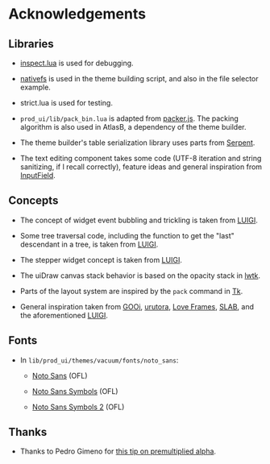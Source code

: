# Acknowledgements

## Libraries

* [inspect.lua](https://github.com/kikito/inspect.lua) is used for debugging.

* [nativefs](https://github.com/EngineerSmith/nativefs/tree/main) is used in the theme building script, and also in the file selector example.

* strict.lua is used for testing.

* `prod_ui/lib/pack_bin.lua` is adapted from [packer.js](https://github.com/jakesgordon/bin-packing/blob/master/js/packer.js). The packing algorithm is also used in AtlasB, a dependency of the theme builder.

* The theme builder's table serialization library uses parts from [Serpent](https://github.com/pkulchenko/serpent).

* The text editing component takes some code (UTF-8 iteration and string sanitizing, if I recall correctly), feature ideas and general inspiration from [InputField](https://github.com/ReFreezed/InputField/tree/master).


## Concepts

* The concept of widget event bubbling and trickling is taken from [LUIGI](http://airstruck.github.io/luigi/doc/classes/Widget.html#Widget:bubbleEvent).

* Some tree traversal code, including the function to get the "last" descendant in a tree, is taken from [LUIGI](https://github.com/airstruck/luigi/blob/gh-pages/luigi/widget.lua#L375).

* The stepper widget concept is taken from [LUIGI](http://airstruck.github.io/luigi/doc/widgets/stepper.html).

* The uiDraw canvas stack behavior is based on the opacity stack in [lwtk](https://github.com/osch/lua-lwtk/blob/master/src/lwtk/love/DrawContext.lua#L51C5-L51C5).

* Parts of the layout system are inspired by the `pack` command in [Tk](https://www.tcl.tk/).

* General inspiration taken from [GOOi](https://github.com/gustavostuff/gooi), [urutora](https://github.com/gustavostuff/urutora), [Love Frames](https://github.com/linux-man/LoveFrames), [SLAB](https://github.com/flamendless/Slab), and the aforementioned [LUIGI](https://github.com/airstruck/luigi).


## Fonts

* In `lib/prod_ui/themes/vacuum/fonts/noto_sans`:
	* [Noto Sans](https://fonts.google.com/noto/specimen/Noto+Sans) (OFL)

	* [Noto Sans Symbols](https://fonts.google.com/noto/specimen/Noto+Sans+Symbols) (OFL)

	* [Noto Sans Symbols 2](https://fonts.google.com/noto/specimen/Noto+Sans+Symbols+2) (OFL)


## Thanks

* Thanks to Pedro Gimeno for [this tip on premultiplied alpha](https://love2d.org/forums/viewtopic.php?p=254694#p254694).
